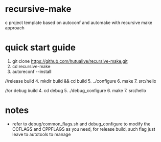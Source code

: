 # recursive-make
c project template based on autoconf and automake with recursive make approach

# quick start guide
1. git clone https://github.com/hutualive/recursive-make.git
2. cd recursive-make
3. autoreconf --install

//release build
4. mkdir build && cd build
5. ../configure
6. make
7. src/hello

//or debug build
4. cd debug
5. ./debug_configure
6. make
7. src/hello

# notes
* refer to debug/common_flags.sh and debug_configure to modify the CCFLAGS and CPPFLAGS as you need, for release build, such flag just leave to autotools to manage
